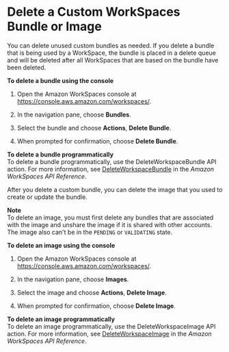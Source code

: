 # Delete a Custom WorkSpaces Bundle or Image<a name="delete_bundle"></a>

You can delete unused custom bundles as needed\. If you delete a bundle that is being used by a WorkSpace, the bundle is placed in a delete queue and will be deleted after all WorkSpaces that are based on the bundle have been deleted\.

**To delete a bundle using the console**

1. Open the Amazon WorkSpaces console at [https://console\.aws\.amazon\.com/workspaces/](https://console.aws.amazon.com/workspaces/)\.

1. In the navigation pane, choose **Bundles**\.

1. Select the bundle and choose **Actions**, **Delete Bundle**\.

1. When prompted for confirmation, choose **Delete Bundle**\.

**To delete a bundle programmatically**  
To delete a bundle programmatically, use the DeleteWorkspaceBundle API action\. For more information, see [ DeleteWorkspaceBundle](https://docs.aws.amazon.com/workspaces/latest/api/API_DeleteWorkspaceBundle.html) in the *Amazon WorkSpaces API Reference*\.

After you delete a custom bundle, you can delete the image that you used to create or update the bundle\.

**Note**  
To delete an image, you must first delete any bundles that are associated with the image and unshare the image if it is shared with other accounts\. The image also can't be in the `PENDING` or `VALIDATING` state\.

**To delete an image using the console**

1. Open the Amazon WorkSpaces console at [https://console\.aws\.amazon\.com/workspaces/](https://console.aws.amazon.com/workspaces/)\.

1. In the navigation pane, choose **Images**\.

1. Select the image and choose **Actions**, **Delete Image**\.

1. When prompted for confirmation, choose **Delete Image**\.

**To delete an image programmatically**  
To delete an image programmatically, use the DeleteWorkspaceImage API action\. For more information, see [ DeleteWorkspaceImage](https://docs.aws.amazon.com/workspaces/latest/api/API_DeleteWorkspaceImage.html) in the *Amazon WorkSpaces API Reference*\.